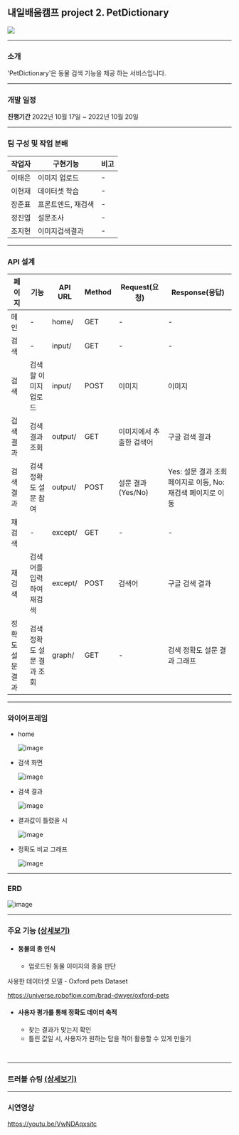 ## 내일배움캠프 project 2. PetDictionary

<p>
    <img src="https://img.shields.io/badge/Django-4.1.1-green"/>
</p>

***

### 소개
'PetDictionary'은 동물 검색 기능을 제공 하는 서비스입니다.

***



### 개발 일정
**진행기간** 2022년 10월 17일 ~ 2022년 10월 20일


***


### 팀 구성 및 작업 분배

|작업자|구현기능|비고|
|------|------|------|
|이태은|이미지 업로드|  -|
|이현재|데이터셋 학습|  -|
|장준표|프론트엔드, 재검색|  -|
|정진엽|설문조사| -|
|조지현|이미지검색결과|  -|

***


### API 설계

|페이지|기능|API URL|Method|Request(요청)|Response(응답)|
|------|------|------|------|------|------|
|메인|-|home/|GET|-|-|
|검색|-|input/|GET|-|-|
|검색|검색할 이미지 업로드|input/|POST|이미지|이미지|
|검색결과|검색 결과 조회|output/|GET|이미지에서 추출한 검색어|구글 검색 결과|
|검색결과|검색 정확도 설문 참여|output/|POST|설문 결과 (Yes/No)|Yes: 설문 결과 조회 페이지로 이동, No: 재검색 페이지로 이동|
|재검색|-|except/|GET|-|-|
|재검색|검색어를 입력하여 재검색|except/|POST|검색어|구글 검색 결과|
|정확도 설문 결과|검색 정확도 설문 결과 조회|graph/|GET|-|검색 정확도 설문 결과 그래프|


***


### 와이어프레임

* home

  ![image](https://user-images.githubusercontent.com/109597814/196083994-59fdf482-3208-4d3c-b308-ae968da8da5d.png)


* 검색 화면

  ![image](https://user-images.githubusercontent.com/109597814/196084019-c098c9f2-7f79-46f7-b9e9-51b16d0020fe.png)


* 검색 결과

  ![image](https://user-images.githubusercontent.com/109597814/196084073-86d70fa0-2c11-4646-958e-82f928d8f5bd.png)


* 결과값이 틀렸을 시 

  ![image](https://user-images.githubusercontent.com/109597814/196084099-80b4c28b-cad8-4619-b48f-bb54b9029635.png)


* 정확도 비교 그래프

  ![image](https://user-images.githubusercontent.com/112169271/196152153-bcac192b-bce3-4535-9bff-e37234ac14a1.png)

***


### ERD
  
![image](https://user-images.githubusercontent.com/112169271/196931377-166efd4d-4549-409c-9373-bec1d3801b1a.png)


***



### 주요 기능 <a href="https://github.com/Taeeun99/sparta_PetDictionary_2L3J_project2/wiki/2.-%EC%A3%BC%EC%9A%94-%EA%B8%B0%EB%8A%A5-%EC%86%8C%EA%B0%9C" >(상세보기)</a>

- #### 동물의 종 인식
  - 업로드된 동물 이미지의 종을 판단

사용한 데이터셋 모델 - Oxford pets Dataset

https://universe.roboflow.com/brad-dwyer/oxford-pets



- #### 사용자 평가를 통해 정확도 데이터 축적
  - 찾는 결과가 맞는지 확인
  - 틀린 값일 시, 사용자가 원하는 답을 적어 활용할 수 있게 만들기



<br/>

***


### 트러블 슈팅 <a href="https://github.com/Taeeun99/sparta_PetDictionary_2L3J_project2/wiki/3.-%ED%8A%B8%EB%9F%AC%EB%B8%94-%EC%8A%88%ED%8C%85" >(상세보기)</a>

***


### 시연영상
https://youtu.be/VwNDAqxsitc
